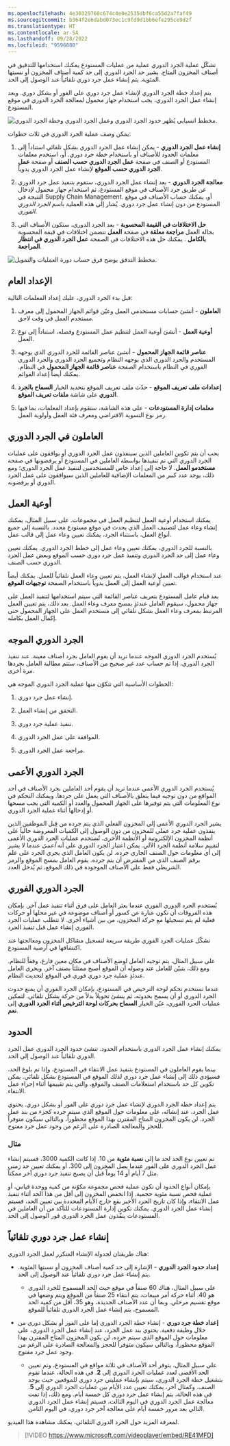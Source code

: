 ```yaml
---
ms.openlocfilehash: 4e30329760c674c4e0e2535dbf6ca55d2a7faf49
ms.sourcegitcommit: b364f2e6dabd073ec1c9fd9d1bb6efe295ce9d2f
ms.translationtype: HT
ms.contentlocale: ar-SA
ms.lasthandoff: 09/28/2022
ms.locfileid: "9596880"
---
```

تشكّل عملية الجرد الدوري عملية من عمليات المستودع يمكنك استخدامها للتدقيق في أصناف المخزون المتاح. يشير حد الجرد الدوري إلى حد كمية أصناف المخزون أو نسبتها المئوية. يتم إنشاء عمل جرد دوري تلقائياً عند الوصول إلى الحد.

يتم إعداد خطة الجرد الدوري لإنشاء عمل جرد دوري على الفور أو بشكل دوري. وبعد إنشاء عمل الجرد الدوري، يجب استخدام جهاز محمول لمعالجة الجرد الدوري في موقع المستودع.

![مخطط انسيابي يُظهر حدود الجرد الدوري وعمل الجرد الدوري وخطة الجرد الدوري.](../media/cycle-counting.png)

يمكن وصف عملية الجرد الدوري في ثلاث خطوات:

1.  **إنشاء عمل الجرد الدوري** - يمكن إنشاء عمل الجرد الدوري بشكل تلقائي استناداً إلى معلمات الحدود للأصناف أو باستخدام خطة جرد دوري. أو، استخدم معلمات المستودع أو الصنف في صفحة **عمل الجرد الدوري حسب الصنف‬** أو صفحة **عمل الجرد الدوري حسب الموقع** لإنشاء عمل الجرد الدوري يدوياً.

2.  **معالجة الجرد الدوري** - بعد إنشاء عمل الجرد الدوري، ستقوم بتنفيذ عمل جرد الدوري عن طريق جرد الأصناف في موقع المستودع، ثم استخدام جهاز محمول لإدخال النتيجة في Supply Chain Management. أو، يمكنك حساب الأصناف في موقع المستودع من دون إنشاء عمل جرد دوري. يُشار إلى هذه العملية باسم *الجرد الدوري الفوري*.

3.  **حل الاختلافات في القيمة المحسوبة** - بعد الجرد الدوري، ستكون الأصناف التي تتضمن اختلافات في قيمة المحسوبة‏‎ بحالة العمل **مراجعة معلقة** في صفحة **العمل بالكامل** . يمكنك حل هذه الاختلافات في الصفحة **عمل الجرد الدوري في انتظار المراجعة**. 

![مخطط التدفق يوضح فرق حساب دورة العمليات والتمويل.](../media/cycle-count-diff.png)

## <a name="general-setup"></a>الإعداد العام

قبل بدء الجرد الدوري، عليك إعداد المعلمات التالية:

1.  **العاملون** - أنشئ حسابات مستخدمي العمل وعيّن قوائم الجهاز المحمول إلى معرف مستخدم العمل في وقت لاحق.

2.  **أوعية العمل** - أنشئ أوعية العمل لتنظيم عمل المستودع وفصله، استناداً إلى نوع العمل.

3.  **عناصر قائمة الجهاز المحمول** - أنشئ عناصر القائمة للجرد الدوري الذي يوجهه المستخدم والجرد الدوري الذي يوجهه النظام وتجميع الجرد الدوري والجرد الدوري الفوري في النظام باستخدام الصفحة **عناصر قائمة الجهاز المحمول** في النظام. يمكنك أيضاً إعداد القوائم.

4.  **إعدادات ملف تعريف الموقع** - حدّث ملف تعريف الموقع بتحديد الخيار **السماح بالجرد الدوري** على شاشة **ملفات تعريف الموقع**.

5.  **معلمات إدارة المستودعات‬** - على هذه الشاشة، ستقوم بإعداد المعلمات، بما فيها رمز نوع التسوية الافتراضي ومعرف فئة العمل وأولوية العمل.

## <a name="cycle-counting-workers"></a>العاملون في الجرد الدوري

يجب أن يتم تكوين العاملين الذين سينفذون عمل الجرد الدوري أو يوافقون على عمليات الجرد الدوري التي تم تنفيذها بواسطة العاملين في المستودع أو يرفضونها في صفحة **مستخدمو العمل**. لا حاجة إلى إعداد خاص للمستخدمين لتنفيذ عمل الجرد الدوري؛ ومع ذلك، يوجد عدد كبير من المعلمات الإضافية للعاملين الذين سيوافقون على عمل الجرد الدوري أو يرفضونه.

## <a name="work-pools"></a>أوعية العمل 

يمكنك استخدام أوعية العمل لتنظيم العمل في مجموعات. على سبيل المثال، يمكنك إنشاء وعاء عمل لتصنيف العمل الذي يحدث في موقع مستودع محدد. بالنسبة إلى جميع أنواع العمل، باستثناء الجرد، يمكنك تعيين وعاء عمل إلى قالب عمل.

بالنسبة للجرد الدوري، يمكنك تعيين وعاء عمل إلى خطط الجرد الدوري. يمكنك تعيين وعاء عمل إلى حد الجرد الدوري وتنفيذ عمل جرد دوري حسب الموقع وبعض عمل الجرد الدوري حسب الصنف.

عند استخدام قوالب العمل لإنشاء العمل، يتم تعيين وعاء العمل تلقائياً للعمل. يمكنك أيضاً تعيين أوعية العمل إلى العمل يدوياً باستخدام الصفحة **توجيهات الموقع‬**.

بعد قيام عامل المستودع بتعريف عناصر القائمة التي سيتم استخدامها لتنفيذ العمل على جهاز محمول، سيقوم العامل عندئذٍ بمسح معرف وعاء العمل. بعد ذلك، يتم تعيين العمل المرتبط بمعرف وعاء العمل بشكل تلقائي إلى مستخدم العمل على الجهاز المحمول حتى إكمال العمل بكامله.

## <a name="guided-cycle-counting"></a>الجرد الدوري الموجه

يُستخدم الجرد الدوري الموجه عندما تريد أن يقوم العامل بجرد أصناف معينة. عند تنفيذ الجرد الدوري، إذا تم حساب عدد غير صحيح من الأصناف، ستتم مطالبة العامل بجردها مرة أخرى.

الخطوات الأساسية التي تتكوّن منها عملية الجرد الدوري الموجه هي:

1.  إنشاء عمل جرد دوري.

2.  التحقق من إنشاء العمل.

3.  تنفيذ عملية جرد دوري.

4.  الموافقة على عمل الجرد الدوري.

5.  مراجعة عمل الجرد الدوري.

## <a name="blind-cycle-counting"></a>الجرد الدوري الأعمى

يُستخدم الجرد الدوري الأعمى عندما تريد أن يقوم أحد العاملين بجرد الأصناف في أحد المواقع من دون توجيه فيما يتعلق بالأصناف التي يعمل على جردها. ويمكنك التحكم في نوع المعلومات التي يتم توفيرها على الجهاز المحمول والعدد أو الكمية التي يجب مسحها أو إدخالها أثناء عملية الجرد الدوري.

يشير الجرد الدوري الأعمى إلى المخزون الفعلي الذي يتم جرده من قِبل الموظفين الذين ينفذون عملية جرد عملي للمخزون من دون الوصول إلى الكميات المعروضة حالياً على أنظمة المخزون الإلكترونية أو الأنظمة الأخرى. تُستخدم عمليات الجرد الدوري الأعمى لتقييم سلامة أنظمة الجرد الآلي. يمكن اعتبار الجرد الدوري على أنه *أعمىً* عندما لا يشير إلى أي معلومات حول الصنف الجاري جرده. لن يكون العامل الذي يجري الجرد على علم برقم الصنف الذي من المفترض أن يتم جرده. يقوم العامل بمسح الموقع والرمز الشريطي فقط على الأصناف الموجودة في ذلك الموقع، ثم يُدخل العدد.

## <a name="spot-cycle-counting"></a>الجرد الدوري الفوري

يُستخدم الجرد الدوري الفوري عندما يعثر العامل على فرق أثناء تنفيذ عمل آخر. بإمكان هذه الفروقات أن تكون عبارة عن كسور أو أصناف موضوعة في غير محلها أو حركات فعلية لم يتم تسجيلها مع حركة المخزون، من بين أشياء أخرى. لا تتطلب عمليات الجرد الفوري إنشاء عمل قبل تنفيذ الجرد. 

تشكّل عمليات الجرد الفوري طريقة سريعة لتسجيل مشاكل المخزون ومعالجتها عند اكتشافها في أرضية المستودع.

على سبيل المثال، يتم توجيه العامل لوضع الأصناف في مكان معين فارغ، وفقاً للنظام. ومع ذلك، يتبيّن للعامل عند وصوله أن الموقع أصبح ممتلئاً بصنف آخر. ويجري العامل عندئذٍ عملية جرد دوري فوري في الموقع لتحديث النظام.

عندما تستخدم تحكم لوحة الترخيص في المستودع، بإمكان الجرد الفوري أن يمنع حدوث الجرد الدوري أو أن يسمح بحدوثه، ثم ينشئ تحويلاً بدلاً من حركة بشكل تلقائي. لتمكين عمليات الجرد الفوري، عيّن الخيار **السماح بحركات لوحة الترخيص أثناء الجرد الدوري** إلى **نعم**.


## <a name="thresholds"></a>الحدود

يمكنك إنشاء عمل الجرد الدوري باستخدام الحدود. تنشئ حدود الجرد الدوري عمل الجرد الدوري تلقائياً عند الوصول إلى الحد.

بينما يقوم العاملون في المستودع بتنفيذ عمل الانتقاء في المستودع، وإذا تم بلوغ الحد، فسيؤدي ذلك إلى إنشاء عمل جرد دوري لذلك الموقع في المستودع بشكل تلقائي. يمكن تكوين كل حد باستخدام استعلامات الصنف والموقع، والتي يتم تقييمها أثناء إجراء عمل الانتقاء.

يتم إعداد خطة الجرد الدوري لإنشاء عمل جرد دوري على الفور أو بشكل دوري. يحتوي عمل الجرد، عند إنشائه، على معلومات حول الموقع الذي سيتم جرده كجزء من بند عمل الجرد. لن يكون المخزون المتاح المقترن بهذا الموقع محظوراً، وبالتالي سيكون متوفراً للحجز والمعالجة الصادرة على الرغم من وجود عمل جرد مفتوح.

### <a name="example"></a>مثال

تم تعيين نوع الحد لحد ما إلى **نسبة مئوية** من 10. إذا كانت الكمية 3000، فسيتم إنشاء عمل الجرد الدوري على الفور عندما يصل المخزون إلى 300. أو يمكنك تعيين حد زمني مثل 7 أيام أو 14 يوماً قبل أن يصبح تنفيذ جرد دوري آخر ممكناً.

بإمكان أنواع الحدود أن تكون عملية فحص مجموعة مكوّنة من كمية ووحدة قياس، أو عملية فحص نسبة مئوية حجمية. إذا انخفض المخزون إلى أقل من هذا الحد أثناء تنفيذ عمل الانتقاء، وإذا كان تاريخ الجرد الأخير يقع خارج الأيام المحددة بين تعيين الحد، فسيتم إنشاء عمل الجرد الدوري. يمكنك تكوين إدارة المستودعات للتأكد من أن العاملين في المستودعات ينفّذون عمل الجرد الدوري فور الوصول إلى الحد. 


## <a name="automatically-create-cycle-counting-work"></a>إنشاء عمل جرد دوري تلقائياً

هناك طريقتان لجدولة الإنشاء المتكرر لعمل الجرد الدوري: 

-   **إعداد حدود الجرد الدوري** - الإشارة إلى حد كمية أصناف المخزون أو نسبتها المئوية. يتم إنشاء عمل جرد دوري تلقائياً عند الوصول إلى الحد.


    - ‏‫على سبيل المثال، هناك 60 صنفاً في موقع حيث الحد المسموح للجرد الدوري هو 40. أثناء حركة أمر مبيعات، يتم انتقاء 25 صنفاً من الموقع ويتم وضعها في موقع تقسيم مرحلي.‬ وبما أن عدد الأصناف الجديدة، وهو 35، أقل من كمية الحد المسموح، يتم إنشاء عمل الجرد الدوري تلقائياً للموقع.

-   **إعداد خطة جرد دوري** - إنشاء خطة الجرد الدوري إما على الفور أو بشكل دوري من خلال وظيفة دفعية. يحتوي بند عمل الجرد، عند إنشاء عمل الجرد الدوري، على معلومات حول الموقع الذي سيتم جرده. لن يكون المخزون المتاح المقترن بهذا الموقع محظوراً، وبالتالي سيكون متوفراً للحجز والمعالجة الصادرة على الرغم من وجود عمل جرد مفتوح.


    - على سبيل المثال، يتوفر أحد الأصناف في ثلاثة مواقع في المستودع، وتم تعيين الحد الأقصى لعدد عمليات الجرد الدوري إلى **2**. في هذه الحالة، عندما تقوم بتشغيل خطة الجرد الدوري، سيتم بإنشاء عمليتي جرد دوري للموقعين حيث يوجد الصنف. وكمثال آخر، يمكنك تعيين عدد الأيام بين عمليات الجرد الدوري إلى **5**. في هذه الحالة، يتم إنشاء عمل جرد دوري كل خمسة أيام. ومع ذلك، إذا تمت معالجة عمل الجرد الدوري في اليوم الثالث، فسيتم إنشاء عمل الجرد الدوري التالي بعد مرور خمسة أيام على معالجة آخر جرد دوري، في اليوم الثامن. 

لمعرفة المزيد حول الجرد الدوري التلقائي، يمكنك مشاهدة هذا الفيديو.

 > [!VIDEO https://www.microsoft.com/videoplayer/embed/RE41MFD]
